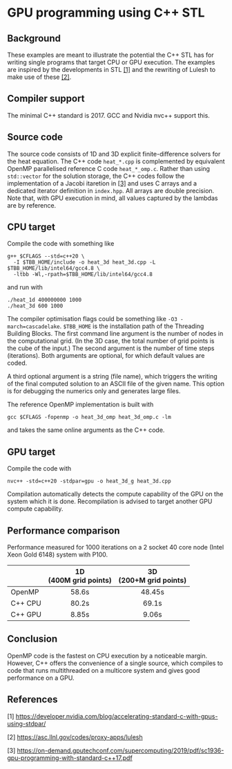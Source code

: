 # GPU programming using C++ STL


## Background
These examples are meant to illustrate the potential the C++ STL has for writing single programs that target CPU or GPU execution. The examples are inspired by the developments in STL [[1]](#1) and the rewriting of Lulesh to make use of these [[2]](#2).


## Compiler support
The minimal C++ standard is 2017. GCC and Nvidia nvc++ support this.


## Source code
The source code consists of 1D and 3D explicit finite-difference solvers for the heat equation. The C++ code ``heat_*.cpp`` is complemented by equivalent OpenMP parallelised reference C code ``heat_*_omp.c``. Rather than using ``std::vector`` for the solution storage, the C++ codes follow the implementation of a Jacobi itaretion in [[3]](#3) and uses C arrays and a dedicated iterator definition in ``index.hpp``. All arrays are double precision. Note that, with GPU execution in mind, all values captured by the lambdas are by reference.


## CPU target
Compile the code with something like
```
g++ $CFLAGS --std=c++20 \
  -I $TBB_HOME/include -o heat_3d heat_3d.cpp -L $TBB_HOME/lib/intel64/gcc4.8 \
  -ltbb -Wl,-rpath=$TBB_HOME/lib/intel64/gcc4.8
```

and run with
```
./heat_1d 400000000 1000
./heat_3d 600 1000
```

The compiler optimisation flags could be something like ``-O3 -march=cascadelake``. ``$TBB_HOME`` is the installation path of the Threading Building Blocks. The first command line argument is the number of nodes in the computational grid. (In the 3D case, the total number of grid points is the cube of the input.) The second argument is the number of time steps (iterations). Both arguments are optional, for which default values are coded.

A third optional argument is a string (file name), which triggers the writing of the final computed solution to an ASCII file of the given name. This option is for debugging the numerics only and generates large files.

The reference OpenMP implementation is built with
```
gcc $CFLAGS -fopenmp -o heat_3d_omp heat_3d_omp.c -lm
```
and takes the same online arguments as the C++ code.


## GPU target
Compile the code with
```
nvc++ -std=c++20 -stdpar=gpu -o heat_3d_g heat_3d.cpp
```

Compilation automatically detects the compute capability of the GPU on the system which it is done. Recompilation is advised to target another GPU compute capability.


## Performance comparison
Performance measured for 1000 iterations on a 2 socket 40 core node (Intel Xeon Gold 6148) system with P100.

| | 1D<br>(400M grid points) | 3D<br>(200+M grid points) |
|------------ | :-----------: | :-----------: |
|OpenMP | 58.6s | 48.45s |
|C++ CPU | 80.2s | 69.1s |
|C++ GPU | 8.85s | 9.06s |


## Conclusion
OpenMP code is the fastest on CPU execution by a noticeable margin. However, C++ offers the convenience of a single source, which compiles to code that runs multithreaded on a multicore system and gives good performance on a GPU.


## References

<a id="1">[1]</a>
https://developer.nvidia.com/blog/accelerating-standard-c-with-gpus-using-stdpar/

<a id="2">[2]</a>
https://asc.llnl.gov/codes/proxy-apps/lulesh

<a id="3">[3]</a>
https://on-demand.gputechconf.com/supercomputing/2019/pdf/sc1936-gpu-programming-with-standard-c++17.pdf
